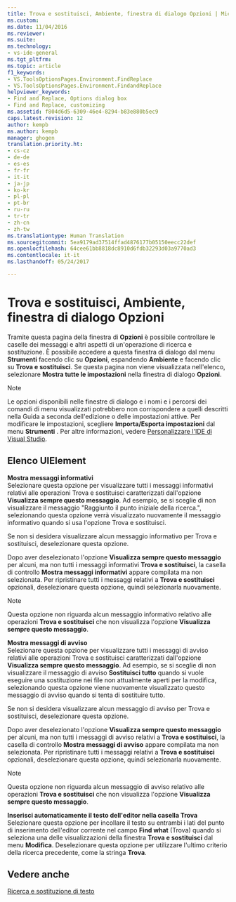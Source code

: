 ```yaml
---
title: Trova e sostituisci, Ambiente, finestra di dialogo Opzioni | Microsoft Docs
ms.custom: 
ms.date: 11/04/2016
ms.reviewer: 
ms.suite: 
ms.technology:
- vs-ide-general
ms.tgt_pltfrm: 
ms.topic: article
f1_keywords:
- VS.ToolsOptionsPages.Environment.FindReplace
- VS.ToolsOptionsPages.Environment.FindandReplace
helpviewer_keywords:
- Find and Replace, Options dialog box
- Find and Replace, customizing
ms.assetid: f804d6d5-6309-46e4-8294-b83e880b5ec9
caps.latest.revision: 12
author: kempb
ms.author: kempb
manager: ghogen
translation.priority.ht:
- cs-cz
- de-de
- es-es
- fr-fr
- it-it
- ja-jp
- ko-kr
- pl-pl
- pt-br
- ru-ru
- tr-tr
- zh-cn
- zh-tw
ms.translationtype: Human Translation
ms.sourcegitcommit: 5ea9179ad37514ffad4876177b05150eecc22def
ms.openlocfilehash: 64cee61bb8818dc8910d6fdb32293d03a9770ad3
ms.contentlocale: it-it
ms.lasthandoff: 05/24/2017

---
```

# <a name="find-and-replace-environment-options-dialog-box"></a>Trova e sostituisci, Ambiente, finestra di dialogo Opzioni
Tramite questa pagina della finestra di **Opzioni** è possibile controllare le caselle dei messaggi e altri aspetti di un'operazione di ricerca e sostituzione. È possibile accedere a questa finestra di dialogo dal menu **Strumenti** facendo clic su **Opzioni**, espandendo **Ambiente** e facendo clic su **Trova e sostituisci**. Se questa pagina non viene visualizzata nell'elenco, selezionare **Mostra tutte le impostazioni** nella finestra di dialogo **Opzioni**.  
  
> [!NOTE]
>  Le opzioni disponibili nelle finestre di dialogo e i nomi e i percorsi dei comandi di menu visualizzati potrebbero non corrispondere a quelli descritti nella Guida a seconda dell'edizione o delle impostazioni attive. Per modificare le impostazioni, scegliere **Importa/Esporta impostazioni** dal menu **Strumenti** . Per altre informazioni, vedere [Personalizzare l'IDE di Visual Studio](../../ide/personalizing-the-visual-studio-ide.md).  
  
## <a name="uielement-list"></a>Elenco UIElement  
 **Mostra messaggi informativi**  
 Selezionare questa opzione per visualizzare tutti i messaggi informativi relativi alle operazioni Trova e sostituisci caratterizzati dall'opzione **Visualizza sempre questo messaggio**. Ad esempio, se si sceglie di non visualizzare il messaggio "Raggiunto il punto iniziale della ricerca.", selezionando questa opzione verrà visualizzato nuovamente il messaggio informativo quando si usa l'opzione Trova e sostituisci.  
  
 Se non si desidera visualizzare alcun messaggio informativo per Trova e sostituisci, deselezionare questa opzione.  
  
 Dopo aver deselezionato l'opzione **Visualizza sempre questo messaggio** per alcuni, ma non tutti i messaggi informativi **Trova e sostituisci**, la casella di controllo **Mostra messaggi informativi** appare compilata ma non selezionata. Per ripristinare tutti i messaggi relativi a **Trova e sostituisci** opzionali, deselezionare questa opzione, quindi selezionarla nuovamente.  
  
> [!NOTE]
>  Questa opzione non riguarda alcun messaggio informativo relativo alle operazioni **Trova e sostituisci** che non visualizza l'opzione **Visualizza sempre questo messaggio**.  
  
 **Mostra messaggi di avviso**  
 Selezionare questa opzione per visualizzare tutti i messaggi di avviso relativi alle operazioni Trova e sostituisci caratterizzati dall'opzione **Visualizza sempre questo messaggio**. Ad esempio, se si sceglie di non visualizzare il messaggio di avviso **Sostituisci tutto** quando si vuole eseguire una sostituzione nei file non attualmente aperti per la modifica, selezionando questa opzione viene nuovamente visualizzato questo messaggio di avviso quando si tenta di sostituire tutto.  
  
 Se non si desidera visualizzare alcun messaggio di avviso per Trova e sostituisci, deselezionare questa opzione.  
  
 Dopo aver deselezionato l'opzione **Visualizza sempre questo messaggio** per alcuni, ma non tutti i messaggi di avviso relativi a **Trova e sostituisci**, la casella di controllo **Mostra messaggi di avviso** appare compilata ma non selezionata. Per ripristinare tutti i messaggi relativi a **Trova e sostituisci** opzionali, deselezionare questa opzione, quindi selezionarla nuovamente.  
  
> [!NOTE]
>  Questa opzione non riguarda alcun messaggio di avviso relativo alle operazioni **Trova e sostituisci** che non visualizza l'opzione **Visualizza sempre questo messaggio**.  
  
 **Inserisci automaticamente il testo dell'editor nella casella Trova**  
 Selezionare questa opzione per incollare il testo su entrambi i lati del punto di inserimento dell'editor corrente nel campo **Find what** (Trova) quando si seleziona una delle visualizzazioni della finestra **Trova e sostituisci** dal menu **Modifica**. Deselezionare questa opzione per utilizzare l'ultimo criterio della ricerca precedente, come la stringa **Trova**.  
  
## <a name="see-also"></a>Vedere anche  
 [Ricerca e sostituzione di testo](../../ide/finding-and-replacing-text.md)
